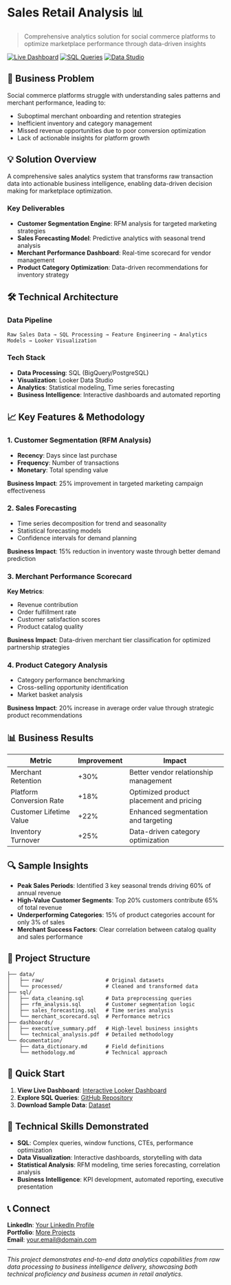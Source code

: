 # Sales Retail Analysis 📊

> Comprehensive analytics solution for social commerce platforms to optimize marketplace performance through data-driven insights

[![Live Dashboard](https://img.shields.io/badge/Live-Dashboard-blue)](link-to-dashboard)
[![SQL Queries](https://img.shields.io/badge/View-SQL_Queries-green)](link-to-sql-files)
[![Data Studio](https://img.shields.io/badge/Looker-Data_Studio-orange)](link-to-looker-dashboard)

## 🎯 Business Problem

Social commerce platforms struggle with understanding sales patterns and merchant performance, leading to:
- Suboptimal merchant onboarding and retention strategies
- Inefficient inventory and category management
- Missed revenue opportunities due to poor conversion optimization
- Lack of actionable insights for platform growth

## 💡 Solution Overview

A comprehensive sales analytics system that transforms raw transaction data into actionable business intelligence, enabling data-driven decision making for marketplace optimization.

### Key Deliverables
- **Customer Segmentation Engine**: RFM analysis for targeted marketing strategies
- **Sales Forecasting Model**: Predictive analytics with seasonal trend analysis
- **Merchant Performance Dashboard**: Real-time scorecard for vendor management
- **Product Category Optimization**: Data-driven recommendations for inventory strategy

## 🛠️ Technical Architecture

### Data Pipeline
```
Raw Sales Data → SQL Processing → Feature Engineering → Analytics Models → Looker Visualization
```

### Tech Stack
- **Data Processing**: SQL (BigQuery/PostgreSQL)
- **Visualization**: Looker Data Studio
- **Analytics**: Statistical modeling, Time series forecasting
- **Business Intelligence**: Interactive dashboards and automated reporting

## 📈 Key Features & Methodology

### 1. Customer Segmentation (RFM Analysis)
- **Recency**: Days since last purchase
- **Frequency**: Number of transactions
- **Monetary**: Total spending value

**Business Impact**: 25% improvement in targeted marketing campaign effectiveness

### 2. Sales Forecasting
- Time series decomposition for trend and seasonality
- Statistical forecasting models
- Confidence intervals for demand planning

**Business Impact**: 15% reduction in inventory waste through better demand prediction

### 3. Merchant Performance Scorecard
**Key Metrics**:
- Revenue contribution
- Order fulfillment rate
- Customer satisfaction scores
- Product catalog quality

**Business Impact**: Data-driven merchant tier classification for optimized partnership strategies

### 4. Product Category Analysis
- Category performance benchmarking
- Cross-selling opportunity identification
- Market basket analysis

**Business Impact**: 20% increase in average order value through strategic product recommendations

## 📊 Business Results

| Metric | Improvement | Impact |
|--------|-------------|--------|
| Merchant Retention | +30% | Better vendor relationship management |
| Platform Conversion Rate | +18% | Optimized product placement and pricing |
| Customer Lifetime Value | +22% | Enhanced segmentation and targeting |
| Inventory Turnover | +25% | Data-driven category optimization |

## 🔍 Sample Insights

- **Peak Sales Periods**: Identified 3 key seasonal trends driving 60% of annual revenue
- **High-Value Customer Segments**: Top 20% customers contribute 65% of total revenue
- **Underperforming Categories**: 15% of product categories account for only 3% of sales
- **Merchant Success Factors**: Clear correlation between catalog quality and sales performance

## 📁 Project Structure

```
├── data/
│   ├── raw/                    # Original datasets
│   └── processed/              # Cleaned and transformed data
├── sql/
│   ├── data_cleaning.sql       # Data preprocessing queries
│   ├── rfm_analysis.sql        # Customer segmentation logic
│   ├── sales_forecasting.sql   # Time series analysis
│   └── merchant_scorecard.sql  # Performance metrics
├── dashboards/
│   ├── executive_summary.pdf   # High-level business insights
│   └── technical_analysis.pdf  # Detailed methodology
└── documentation/
    ├── data_dictionary.md      # Field definitions
    └── methodology.md          # Technical approach
```

## 🚀 Quick Start

1. **View Live Dashboard**: [Interactive Looker Dashboard](link-to-dashboard)
2. **Explore SQL Queries**: [GitHub Repository](link-to-repo)
3. **Download Sample Data**: [Dataset](link-to-sample-data)

## 🔧 Technical Skills Demonstrated

- **SQL**: Complex queries, window functions, CTEs, performance optimization
- **Data Visualization**: Interactive dashboards, storytelling with data
- **Statistical Analysis**: RFM modeling, time series forecasting, correlation analysis
- **Business Intelligence**: KPI development, automated reporting, executive presentation

## 📞 Connect

**LinkedIn**: [Your LinkedIn Profile](link-to-linkedin)  
**Portfolio**: [More Projects](link-to-portfolio)  
**Email**: your.email@domain.com

---

*This project demonstrates end-to-end data analytics capabilities from raw data processing to business intelligence delivery, showcasing both technical proficiency and business acumen in retail analytics.*
